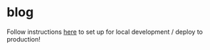 # blog
Follow instructions [here](https://github.com/konstantinmuenster/gatsby-theme-portfolio-minimal/tree/main/gatsby-theme-portfolio-minimal#using-the-blog-integration-feature) to set up for local development / deploy to production!
